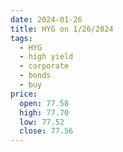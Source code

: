 ```yaml
---
date: 2024-01-26
title: HYG on 1/26/2024
tags: 
  - HYG
  - high yield
  - corporate
  - bonds
  - buy
price:
  open: 77.58
  high: 77.70
  low: 77.52
  close: 77.56
---
```

<div class="post">
<snapshot-grid 
    :reports="['2024/01/25/CTA/HYG', '2024/01/26/CTA/HYG', '2024/01/26/MTP/HYG']"
    chart="2024/01/26/Chart/HYG"
/>
<p>

</p>
<p>

</p>
</div>